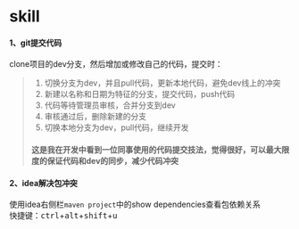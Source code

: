 # skill
#### 1、git提交代码
clone项目的dev分支，然后增加或修改自己的代码，提交时：
> 1. 切换分支为dev，并且pull代码，更新本地代码，避免dev线上的冲突
> 2. 新建以名称和日期为特征的分支，提交代码，push代码
> 3. 代码等待管理员审核，合并分支到dev
> 4. 审核通过后，删除新建的分支
> 5. 切换本地分支为dev，pull代码，继续开发
> #### 这是我在开发中看到一位同事使用的代码提交技法，觉得很好，可以最大限度的保证代码和dev的同步，减少代码冲突

#### 2、idea解决包冲突
使用idea右侧栏`maven project`中的show dependencies查看包依赖关系  
快捷键：<kbd>ctrl</kbd>+<kbd>alt</kbd>+<kbd>shift</kbd>+<kbd>u</kbd>
